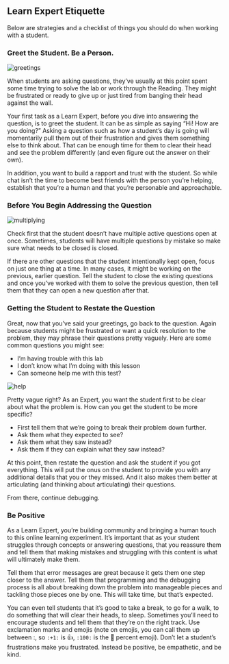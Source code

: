 ## Learn Expert Etiquette 

Below are strategies and a checklist of things you should do when working with a student. 

### Greet the Student. Be a Person. 

![greetings](http://i.giphy.com/3ornk57KwDXf81rjWM.gif "Greetings")

When students are asking questions, they’ve usually at this point spent some time trying to solve the lab or work through the Reading. They might be frustrated or ready to give up or just tired from banging their head against the wall. 

Your first task as a Learn Expert, before you dive into answering the question, is to greet the student. It can be as simple as saying “Hi! How are you doing?” Asking a question such as how a student’s day is going will momentarily pull them out of their frustration and gives them something else to think about. That can be enough time for them to clear their head and see the problem differently (and even figure out the answer on their own). 

In addition, you want to build a rapport and trust with the student. So while chat isn’t the time to become best friends with the person you’re helping, establish that you’re a human and that you’re personable and approachable. 

### Before You Begin Addressing the Question

![multiplying](http://i.giphy.com/n8iVtgWrBghjO.gif "Multiplying")

Check first that the student doesn’t have multiple active questions open at once. Sometimes, students will have multiple questions by mistake so make sure what needs to be closed is closed. 

If there are other questions that the student intentionally kept open, focus on just one thing at a time. In many cases, it might be working on the previous, earlier question. Tell the student to close the existing questions and once you’ve worked with them to solve the previous question, then tell them that they can open a new question after that. 

### Getting the Student to Restate the Question

Great, now that you’ve said your greetings, go back to the question. Again because students might be frustrated or want a quick resolution to the problem, they may phrase their questions pretty vaguely. Here are some common questions you might see: 

- I’m having trouble with this lab
- I don’t know what I’m doing with this lesson
- Can someone help me with this test? 

![help](http://i.giphy.com/mVn6sht5pBVYc.gif "Help")

Pretty vague right? As an Expert, you want the student first to be clear about what the problem is. How can you get the student to be more specific? 

- First tell them that we’re going to break their problem down further. 
- Ask them what they expected to see? 
- Ask them what they saw instead? 
- Ask them if they can explain what they saw instead? 

At this point, then restate the question and ask the student if you got everything. This will put the onus on the student to provide you with any additional details that you or they missed. And it also makes them better at articulating (and thinking about articulating) their questions. 

From there, continue debugging. 

### Be Positive 

As a Learn Expert, you’re building community and bringing a human touch to this online learning experiment. It’s important that as your student struggles through concepts or answering questions, that you reassure them and tell them that making mistakes and struggling with this content is what will ultimately make them. 

Tell them that error messages are great because it gets them one step closer to the answer. Tell them that programming and the debugging process is all about breaking down the problem into manageable pieces and tackling those pieces one by one. This will take time, but that’s expected. 

You can even tell students that it’s good to take a break, to go for a walk, to do something that will clear their heads, to sleep. Sometimes you’ll need to encourage students and tell them that they’re on the right track. Use exclamation marks and emojis (note on emojis, you can call them up between :, so `:+1:` is :+1:, `:100:` is the :100: percent emoji). Don’t let a student’s frustrations make you frustrated. Instead be positive, be empathetic, and be kind. 
